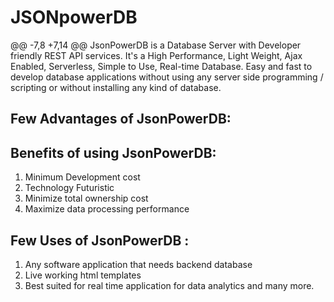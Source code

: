 # JSONpowerDB
@@ -7,8 +7,14 @@ JsonPowerDB is a Database Server with Developer friendly REST API services.
It's a High Performance, Light Weight, Ajax Enabled, Serverless, Simple to Use, Real-time Database.
Easy and fast to develop database applications without using any server side programming / scripting or without installing any kind of database.

## **Few Advantages of JsonPowerDB:**
## Benefits of using JsonPowerDB:
1. Minimum Development cost
2. Technology Futuristic
3. Minimize total ownership cost
4. Maximize data processing performance

## Few Uses of JsonPowerDB : 
1. Any software application that needs backend database
2. Live working html templates
3. Best suited for real time application for data analytics
and many more.
